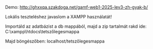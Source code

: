 Demo: http://ghxxqa.szakdoga.net/gamf-web1-2025-lev3-zh-gyak-b/

Lokális teszteléshez javaslom a XAMPP használatát!

Importáld az adatbázist a db mappából, majd a zip tartalmát rakd ide:
C:\xampp\htdocs\tetszőlegesmappa

Majd böngészőben:
localhost/tetszőlegesmappa
